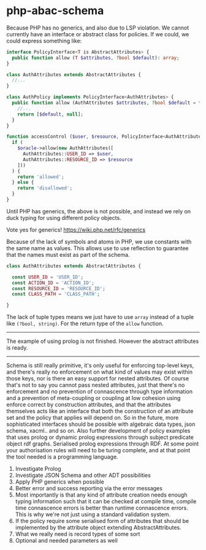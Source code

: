php-abac-schema
====================

Because PHP has no generics, and also due to LSP violation. We cannot currently have an interface or abstract class for policies. If we could, we could express something like:

```php
interface PolicyInterface<T is AbstractAttributes> {
  public function allow (T $attributes, ?bool $default): array;
}

class AuthAttributes extends AbstractAttributes {
  //...
}

class AuthPolicy implements PolicyInterface<AuthAttributes> {
  public function allow (AuthAttributes $attributes, ?bool $default = false): array {
    //...
    return [$default, null];
  }
}

function accessControl ($user, $resource, PolicyInterface<AuthAttributes> $oracle) {
  if (
    $oracle->allow(new AuthAttributes([
      AuthAttributes::USER_ID => $user,
      AuthAttributes::RESOURCE_ID => $resource
    ]))
  ) {
    return 'allowed';
  } else {
    return 'disallowed';
  }
}
```

Until PHP has generics, the above is not possible, and instead we rely on duck typing for using different policy objects.

Vote yes for generics! https://wiki.php.net/rfc/generics

Because of the lack of symbols and atoms in PHP, we use constants with the same name as values. This allows use to use reflection to guarantee that the names must exist as part of the schema.

```php
class AuthAttributes extends AbstractAttributes {

  const USER_ID = 'USER_ID';
  const ACTION_ID = 'ACTION_ID';
  const RESOURCE_ID = 'RESOURCE_ID';
  const CLASS_PATH = 'CLASS_PATH';

}
```

The lack of tuple types means we just have to use `array` instead of a tuple like `(?bool, string)`. For the return type of the `allow` function.

---

The example of using prolog is not finished. However the abstract attributes is ready.

---

Schema is still really primitive, it's only useful for enforcing top-level keys, and there's really no enforcement on what kind of values may exist within those keys, nor is there an easy support for nested attributes. Of course that's not to say you cannot pass nested attributes, just that there's no enforcement and no prevention of connascence through type information and a prevention of meta-coupling or coupling at low cohesion using enforce correct by construction attributes, and that the attributes themselves acts like an interface that both the construction of an attribute set and the policy that applies will depend on. So in the future, more sophisticated interfaces should be possible with algebraic data types, json schema, xacml.. and so on. Also further development of policy examples that uses prolog or dynamic prolog expressions through subject predicate object rdf graphs. Serialised prolog expressions through RDF. At some point your authorisation rules will need to be turing complete, and at that point the tool needed is a programming language.

1. Investigate Prolog
2. Investigate JSON Schema and other ADT possibilities
3. Apply PHP generics when possible
4. Better error and success reporting via the error messages
5. Most importantly is that any kind of attribute creation needs enough typing information such that it can be checked at compile time, compile time connascence errors is better than runtime connascence errors. This is why we're not just using a standard validation system.
6. If the policy require some serialised form of attributes that should be implemented by the attribute object extending AbstractAttributes.
7. What we really need is record types of some sort
8. Optional and needed parameters as well
